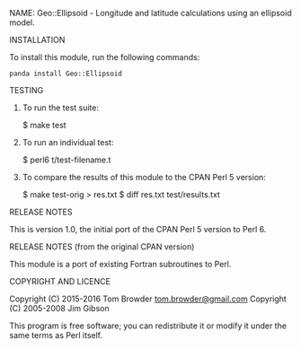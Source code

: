 NAME:
    Geo::Ellipsoid - Longitude and latitude calculations using an ellipsoid
                     model.

INSTALLATION

To install this module, run the following commands:

    panda install Geo::Ellipsoid

TESTING

1. To run the test suite:

   $ make test

2. To run an individual test:

   $ perl6 t/test-filename.t

3. To compare the results of this module to the CPAN Perl 5 version:

   $ make test-orig > res.txt
   $ diff res.txt test/results.txt

RELEASE NOTES

This is version 1.0, the initial port of the CPAN Perl 5 version to
Perl 6.

RELEASE NOTES (from the original CPAN version)

This module is a port of existing Fortran subroutines to Perl.

COPYRIGHT AND LICENCE

Copyright (C) 2015-2016 Tom Browder <tom.browder@gmail.com>
Copyright (C) 2005-2008 Jim Gibson

This program is free software; you can redistribute it or modify it
under the same terms as Perl itself.
